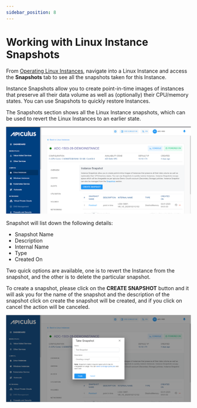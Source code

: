```yaml
---
sidebar_position: 8
---
```

# Working with Linux Instance Snapshots

From [Operating Linux Instances](AboutLinuxInstances.md), navigate into a Linux Instance and access the **Snapshots** tab to see all the snapshots taken for this Instance.

Instance Snapshots allow you to create point-in-time images of instances that preserve all their data volume as well as (optionally) their CPU/memory states. You can use Snapshots to quickly restore Instances.

The Snapshots section shows all the Linux Instance snapshots, which can be used to revert the Linux Instances to an earlier state.

![Linux Instance Snapshots](img/Snapshots.png)

Snapshot will list down the following details:

- Snapshot Name
- Description
- Internal Name
- Type
- Created On

Two quick options are available, one is to revert the Instance from the snapshot, and the other is to delete the particular snapshot.

To create a snapshot, please click on the **CREATE SNAPSHOT** button and it will ask you for the name of the snapshot and the description of the snapshot click on create the snapshot will be created, and if you click on cancel the action will be canceled.

![Linux Instance Snapshots](img/Snapshots2.png)